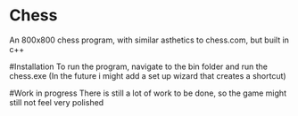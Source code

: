 # Chess
An 800x800 chess program, with similar asthetics to chess.com, but built in c++

#Installation
To run the program, navigate to the bin folder and run the chess.exe (In the future i might add a set up wizard that creates a shortcut)

#Work in progress
There is still a lot of work to be done, so the game might still not feel very polished
